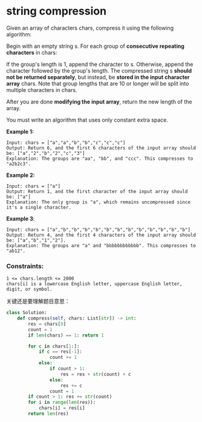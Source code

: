 # string compression

Given an array of characters chars, compress it using the following algorithm:

Begin with an empty string s. For each group of **consecutive repeating characters** in chars:

If the group's length is 1, append the character to s.
Otherwise, append the character followed by the group's length.
The compressed string s **should not be returned separately**, but instead, be **stored in the input character array** chars. Note that group lengths that are 10 or longer will be split into multiple characters in chars.

After you are done **modifying the input array**, return the new length of the array.

You must write an algorithm that uses only constant extra space.


**Example 1:**
```
Input: chars = ["a","a","b","b","c","c","c"]
Output: Return 6, and the first 6 characters of the input array should be: ["a","2","b","2","c","3"]
Explanation: The groups are "aa", "bb", and "ccc". This compresses to "a2b2c3".
```

**Example 2:**
```
Input: chars = ["a"]
Output: Return 1, and the first character of the input array should be: ["a"]
Explanation: The only group is "a", which remains uncompressed since it's a single character.
```
**Example 3**:
```
Input: chars = ["a","b","b","b","b","b","b","b","b","b","b","b","b"]
Output: Return 4, and the first 4 characters of the input array should be: ["a","b","1","2"].
Explanation: The groups are "a" and "bbbbbbbbbbbb". This compresses to "ab12".
```

### Constraints:
```
1 <= chars.length <= 2000
chars[i] is a lowercase English letter, uppercase English letter, digit, or symbol.
```

关键还是要理解题目意思：
```python
class Solution:
    def compress(self, chars: List[str]) -> int:
        res = chars[0]
        count = 1
        if len(chars) == 1: return 1

        for c in chars[1:]:
            if c == res[-1]:
                count += 1
            else:
                if count > 1:
                    res = res + str(count) + c
                else:
                    res += c
                count = 1
        if count > 1: res += str(count)
        for i in range(len(res)):
            chars[i] = res[i]
        return len(res)
```